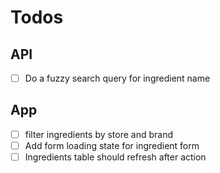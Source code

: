 # Todos

## API

- [ ] Do a fuzzy search query for ingredient name

## App

- [ ] filter ingredients by store and brand
- [ ] Add form loading state for ingredient form
- [ ] Ingredients table should refresh after action
